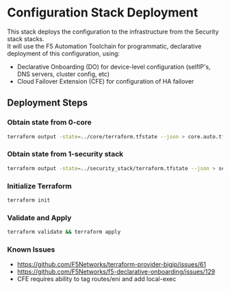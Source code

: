 # Configuration Stack Deployment
This stack deploys the configuration to the infrastructure from the Security stack  stacks.  
It will use the F5 Automation Toolchain for programmatic, declarative deployment of this configuration, using:
- Declarative Onboarding (DO) for device-level configuration (selfIP's, DNS servers, cluster config, etc)
- Cloud Failover Extension (CFE) for configuration of HA failover

## Deployment Steps
### Obtain state from 0-core
```bash
terraform output -state=../core/terraform.tfstate --json > core.auto.tfvars.json
```
### Obtain state from 1-security stack
```bash
terraform output -state=../security_stack/terraform.tfstate --json > security.auto.tfvars.json
```
### Initialize Terraform
```bash
terraform init
```
### Validate and Apply
```bash
terraform validate && terraform apply
```

### Known Issues
- https://github.com/F5Networks/terraform-provider-bigip/issues/61
- https://github.com/F5Networks/f5-declarative-onboarding/issues/129
- CFE requires ability to tag routes/eni and add local-exec


